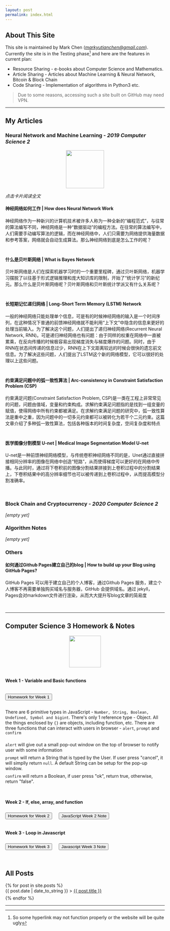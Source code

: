 ```yaml
---
layout: post
permalink: index.html
---
```

<head>
<link rel="stylesheet" type="text/css" href="Asset/css/Unified_Style.css">
</head>

## About This Site

This site is maintained by Mark Chen (*markyutianchen@gmail.com*). Currently the site is in the Testing phase[^1] and here are the features in current plan:
* Resource Sharing - e-books about Computer Science and Mathematics.
* Article Sharing - Articles about Machine Learning & Neural Network, Bitcoin & Block Chain
* Code Sharing - Implementation of algorithms in Python3 etc.

> Due to some reasons, accessing such a site built on GitHub may need VPN.

----------

## My Articles
### Neural Network and Machine Learning - *2019 Computer Science 2*

<center>
<img src="https://markchenyutian.github.io/Markchen_Blog/Asset/CS2Banner.png" height=120>
</center>

*点击卡片阅读全文*

<div class="card" onclick="window.open('https://markchenyutian.github.io/Markchen_Blog/2020/07/31/How-do-Neural-Network-Work.html');">
  <div class="title_container">
    <h4>神经网络如何工作   |  How does Neural Network Work</h4>
  </div>
  <div class="container">  
    <!--<img src="https://markchenyutian.github.io/Markchen_Blog/Asset/2.png" align="left" height=100>-->
    <p>神经网络作为一种新兴的计算机技术被许多人称为一种全新的“编程范式”，与往常的算法编写不同，神经网络是一种“数据驱动”的编程方法。在往常的算法编写中，人们需要手动编写算法的逻辑，而在神经网络中，人们只需要为网络提供海量数据和参考答案，网络就会自动生成算法。那么神经网络到底是怎么工作的呢？</p>
  </div>
</div>
<div style="width: 100%; height: 0.6em"></div>

<div class="card" onclick="window.open('https://markchenyutian.github.io/Markchen_Blog/2020/04/30/What-is-Bayes-Network.html');">
  <div class="title_container">
    <h4>什么是贝叶斯网络   |  What is Bayes Network</h4>
  </div>
  <div class="container">
    <!--<img src="https://markchenyutian.github.io/Markchen_Blog/Asset/Bayes3.png" align="left" height=100>-->
    <p>贝叶斯网络是人们在探索机器学习时的一个重要里程碑，通过贝叶斯网络，机器学习摆脱了以往基于形式逻辑推理和庞大知识库的限制，开始了“统计学习”的新纪元。那么什么是贝叶斯网络呢？贝叶斯网络和贝叶斯统计学派又有什么关系呢？</p>
  </div>
</div>
<div style="width: 100%; height: 0.6em"></div>

<div class="card" onclick="window.open('https://markchenyutian.github.io/Markchen_Blog/2020/04/03/What-is-LSTM.html');">
  <div class="title_container">
    <h4>长短期记忆递归网络   |  Long-Short Term Memory (LSTM) Network</h4>
  </div>
  <div class="container">
    <!--<img src="https://markchenyutian.github.io/Markchen_Blog/Asset/image-20200402233826864.png" align="left" height=100>-->
    <p>一般的神经网络只能处理单个信息，可是有的时候神经网络的输入是一个时间序列，在这种情况下普通的前馈神经网络就不能利用“上下文”中隐含的信息来更好的处理当前输入。为了解决这个问题，人们提出了递归神经网络(Recurrent Neural Network, RNN)。可是递归神经网络也有问题：由于同样的权重在网络中一直被累乘，在反向传播的时候极容易出现梯度消失与梯度爆炸的问题。同时，由于RNN在状态间传递的信息过少，RNN在上下文距离较远的时候会很快的遗忘前文信息。为了解决这些问题，人们提出了LSTM这个新的网络模型，它可以很好的处理以上这些问题。</p>
  </div>
</div>
<div style="width: 100%; height: 0.6em"></div>

<div class="card" onclick="window.open('https://markchenyutian.github.io/Markchen_Blog/Articles/Constraint_Satisfaction_Problem_ZhiHu.html');">
  <div class="title_container">
    <h4>约束满足问题中的弧一致性算法   |  Arc-consistency in Constraint Satisfaction Problem (CSP)</h4>
  </div>
  <div class="container">
    <!--<img src="https://markchenyutian.github.io/Markchen_Blog/Asset/CSP_1.png" align="left" height=100>-->
    <p>约束满足问题(Constraint Satisfaction Problem, CSP)是一类在工程上非常常见的问题，问题由值域，变量和约束构成。求解约束满足问题指的是找到一组变量的赋值，使得网络中所有约束都被满足。在求解约束满足问题的研究中，弧一致性算法是重中之重，因为问题中的一切多元约束都可以被转化为若干个二元约束。这篇文章介绍了多种弧一致性算法，包括各种版本的时间复杂度，空间复杂度和特点</p>
  </div>
</div>
<div style="width: 100%; height: 0.6em"></div>

<div class="card" onclick="window.open('https://markchenyutian.github.io/Markchen_Blog/Articles/U-Net-Convolutional-Network-知乎_files.html');">
  <div class="title_container">
    <h4>医学图像分割模型 U-net   |  Medical Image Segmentation Model U-net</h4>
  </div>
  <div class="container">
    <!--<img src="https://markchenyutian.github.io/Markchen_Blog/Asset/CSP_1.png" align="left" height=100>-->
    <p>U-net是一种前馈神经网络模型，与传统卷积神经网络不同的是，Unet通过直接拼接相同分辨率的图像在网络中创造“短路”，从而使得梯度可以更好的在网络中传播。与此同时，通过将下卷积前的图像分割结果拼接到上卷积过程中的分割结果上，下卷积结果中的高分辨率细节也可以被传递到上卷积过程中，从而提高模型分割准确率。</p>
  </div>
</div>

<br>

### Block Chain and Cryptocurrency - *2020 Computer Science 2*

*[empty yet]*

### Algorithm Notes

*[empty yet]*

### Others
<div class="card" onclick="window.open('https://markchenyutian.github.io/Markchen_Blog/2020/09/15/How-to-build-your-blog.html');">
  <div class="title_container">
    <h4>如何通过Github Pages建立自己的blog   |  How to build up your Blog using GitHub Pages?</h4>
  </div>
  <div class="container">
    <p>GitHub Pages 可以用于建立自己的个人博客，通过Github Pages 服务，建立个人博客不再需要单独购买域名与服务器，GitHub 会提供域名。通过 jekyll， Pages会对markdown文件进行渲染，从而大大提升写blog文章的简易度</p>
  </div>
</div>
<br>

----------

## Computer Science 3 Homework & Notes

<center><img src="https://markchenyutian.github.io/Markchen_Blog/Asset/JS.png" height=100></center>
<div style="width: 100%; height: 1em"></div>

<!--The 'content_block' calss is the area for each week of Javascript-->
<div class="content_block">
<h4>Week 1 - Variable and Basic functions</h4>
<div style="width: 100%; height: 1em"></div>
<body>
<button onclick='window.open("https://markchenyutian.github.io/Markchen_Blog/2020/09/10/Homework01.html");'>
    Homework for Week 1
</button>
</body>
<div style="width: 100%; height: 1em"></div>
<p>
There are 6 primitive types in JavaScript - <code>Number, String, Boolean, Undefined, Symbol and bigint</code>.
There's only 1 reference type - Object.
All the things enclosed by <code>{}</code> are objects, including function, etc.
There are three functions that can interact with users in browser - <code>alert</code>, <code>prompt</code> and <code>confirm</code>
<div style="width: 100%; height: 0.5em"></div>
<code>alert</code> will give out a small pop-out window on the top of browser to notify user with some information
<div style="width: 100%; height: 0.5em"></div>
<code>prompt</code> will return a String that is typed by the User. If user press "cancel", it will simplly return <code>null</code>. A default String can be setup for the pop-up window.
<div style="width: 100%; height: 0.5em"></div>
<code>confirm</code> will return a Boolean, if user press "ok", return true, otherwise, return "false".
</p>
</div>

<div style="width: 100%; height: 1em"></div>

<div class="content_block">
  <h4>Week 2 - If, else, array, and function</h4>
  <div style="width: 100%; height: 0.5em"></div>
  <button onclick='window.open("https://markchenyutian.github.io/Markchen_Blog/2020/09/18/Homework02.html");'>
    Homework for Week 2
  </button>
  &emsp;
  <button onclick='window.open("https://markchenyutian.github.io/Markchen_Blog/2020/09/16/Javascript-notes-week2.html");'>
    JavaScript Week 2 Note
  </button>
</div>

<div style="width: 100%; height: 1em"></div>

<div class="content_block">
<h4>Week 3 - Loop in Javascript</h4>
  <div style="width: 100%; height: 0.5em"></div>
  <button onclick='window.open("https://markchenyutian.github.io/Markchen_Blog/2020/09/25/Homework03.html");'>
    Homework for Week 3
  </button>
  &emsp;
  <button onclick='window.open("https://markchenyutian.github.io/Markchen_Blog/2020/09/22/Javascript-notes-week3.html");'>
    Javascript Week 3 Note
  </button>
</div>

&emsp;

<div id="home">
  <h2>All Posts</h2>
    {% for post in site.posts %}
      <div class="last_card">
      <div class="last_container">
      <span>{{ post.date | date_to_string }}</span> > <a href="{{ site.baseurl }}{{ post.url }}">{{ post.title }}
      </a>
      </div>
      </div>
      <div style="width: 100%; height: 0.4em"></div>
    {% endfor %}
</div>

----------

[^1]: So some hyperlink may not function properly or the website will be quite ugly